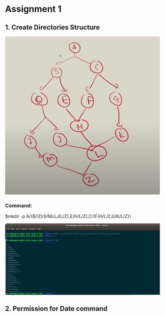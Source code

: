 # Assignment 1

## 1. Create Directories Structure

![Structure](Images/One1.png)

### Command:

$mkdir -p A/{B/{D/{I/M/J,J/L/Z},E/H/L/Z},C/{F/H/L/Z,G/K/L/Z}}

![Output](Images/One.png)



## 2. Permission for Date command


